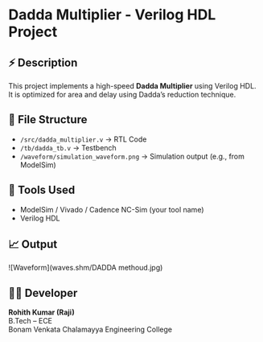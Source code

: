 # Dadda Multiplier - Verilog HDL Project

## ⚡ Description
This project implements a high-speed **Dadda Multiplier** using Verilog HDL. It is optimized for area and delay using Dadda’s reduction technique.

## 📂 File Structure
- `/src/dadda_multiplier.v` → RTL Code
- `/tb/dadda_tb.v` → Testbench
- `/waveform/simulation_waveform.png` → Simulation output (e.g., from ModelSim)

## 🔧 Tools Used
- ModelSim / Vivado / Cadence NC-Sim (your tool name)
- Verilog HDL

## 📈 Output
![Waveform](waves.shm/DADDA methoud.jpg)

## 👨‍💻 Developer
**Rohith Kumar (Raji)**  
B.Tech – ECE  
Bonam Venkata Chalamayya Engineering College  
